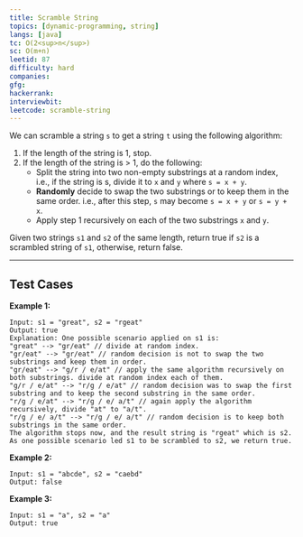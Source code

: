```yaml
---
title: Scramble String
topics: [dynamic-programming, string]
langs: [java]
tc: O(2<sup>n</sup>)
sc: O(m+n)
leetid: 87
difficulty: hard
companies: 
gfg: 
hackerrank: 
interviewbit: 
leetcode: scramble-string
---
```


We can scramble a string `s` to get a string `t` using the following algorithm:
1. If the length of the string is 1, stop. 
2. If the length of the string is > 1, do the following:
   - Split the string into two non-empty substrings at a random index, i.e., if the string is s, divide it to `x` and `y` where `s = x + y`. 
   - **Randomly** decide to swap the two substrings or to keep them in the same order. i.e., after this step, `s` may become `s = x + y` or `s = y + x`. 
   - Apply step 1 recursively on each of the two substrings `x` and `y`.
   
Given two strings `s1` and `s2` of the same length, return true if `s2` is a scrambled string of `s1`, otherwise, return false.

---

## Test Cases

**Example 1:** 
```
Input: s1 = "great", s2 = "rgeat"
Output: true
Explanation: One possible scenario applied on s1 is:
"great" --> "gr/eat" // divide at random index.
"gr/eat" --> "gr/eat" // random decision is not to swap the two substrings and keep them in order.
"gr/eat" --> "g/r / e/at" // apply the same algorithm recursively on both substrings. divide at random index each of them.
"g/r / e/at" --> "r/g / e/at" // random decision was to swap the first substring and to keep the second substring in the same order.
"r/g / e/at" --> "r/g / e/ a/t" // again apply the algorithm recursively, divide "at" to "a/t".
"r/g / e/ a/t" --> "r/g / e/ a/t" // random decision is to keep both substrings in the same order.
The algorithm stops now, and the result string is "rgeat" which is s2.
As one possible scenario led s1 to be scrambled to s2, we return true.
```

**Example 2:** 
```
Input: s1 = "abcde", s2 = "caebd"
Output: false
```

**Example 3:**
```
Input: s1 = "a", s2 = "a"
Output: true
```